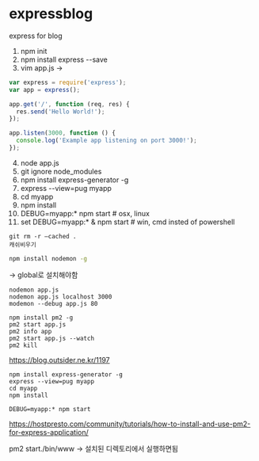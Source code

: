 # expressblog
express for blog

1. npm init
2. npm install express --save
3. vim app.js ->
```js
var express = require('express');
var app = express();

app.get('/', function (req, res) {
  res.send('Hello World!');
});

app.listen(3000, function () {
  console.log('Example app listening on port 3000!');
});
```
4. node app.js
5. git ignore node_modules
6. npm install express-generator -g
7. express --view=pug myapp
8. cd myapp
9. npm install
10. DEBUG=myapp:* npm start # osx, linux
11. set DEBUG=myapp:* & npm start # win, cmd insted of powershell

```
git rm -r –cached .
캐쉬비우기
```

``` sh
npm install nodemon -g
```
-> global로 설치해야함

```
nodemon app.js
nodemon app.js localhost 3000
modemon --debug app.js 80
```

```
npm install pm2 -g
pm2 start app.js
pm2 info app
pm2 start app.js --watch
pm2 kill
```
https://blog.outsider.ne.kr/1197

```
npm install express-generator -g
express --view=pug myapp
cd myapp
npm install

DEBUG=myapp:* npm start
```
https://hostpresto.com/community/tutorials/how-to-install-and-use-pm2-for-express-application/

pm2 start./bin/www
-> 설치된 디렉토리에서 실행하면됨
